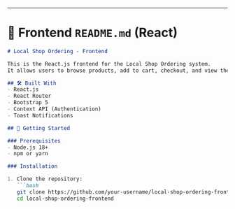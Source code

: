 
---

# 📄 Frontend `README.md` (React)

```markdown
# Local Shop Ordering - Frontend

This is the React.js frontend for the Local Shop Ordering system.  
It allows users to browse products, add to cart, checkout, and view their orders.

## 🛠️ Built With
- React.js
- React Router
- Bootstrap 5
- Context API (Authentication)
- Toast Notifications

## 🚀 Getting Started

### Prerequisites
- Node.js 18+
- npm or yarn

### Installation

1. Clone the repository:
   ```bash
   git clone https://github.com/your-username/local-shop-ordering-frontend.git
   cd local-shop-ordering-frontend
